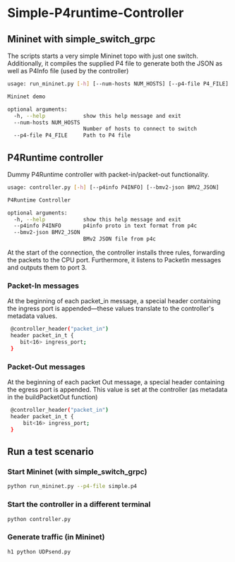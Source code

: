 # Simple-P4runtime-Controller

## Mininet with simple_switch_grpc
The scripts starts a very simple Mininet topo with just one switch. Additionally, it compiles the supplied P4 file to generate both the JSON as well as P4Info file (used by the controller)
```bash 
usage: run_mininet.py [-h] [--num-hosts NUM_HOSTS] [--p4-file P4_FILE]

Mininet demo

optional arguments:
  -h, --help            show this help message and exit
  --num-hosts NUM_HOSTS
                        Number of hosts to connect to switch
  --p4-file P4_FILE     Path to P4 file
```
## P4Runtime controller
Dummy P4Runtime controller with packet-in/packet-out functionality. 

```bash 
usage: controller.py [-h] [--p4info P4INFO] [--bmv2-json BMV2_JSON]

P4Runtime Controller

optional arguments:
  -h, --help            show this help message and exit
  --p4info P4INFO       p4info proto in text format from p4c
  --bmv2-json BMV2_JSON
                        BMv2 JSON file from p4c

```
At the start of the connection, the controller installs three rules, forwarding the packets to the CPU port. Furthermore, it listens to PacketIn messages and outputs them to port 3. 

### Packet-In messages
At the beginning of each packet_in message, a special header containing the ingress port is appended—these values translate to the controller's metadata values.

```bash 
 @controller_header("packet_in")
 header packet_in_t {
    bit<16> ingress_port;
 }
 ```

### Packet-Out messages
At the beginning of each packet Out message, a special header containing the egress port is appended. This value is set at the controller (as metadata in the buildPacketOut function)

```bash 
 @controller_header("packet_in")
 header packet_in_t {
     bit<16> ingress_port;
 }
 ```
## Run a test scenario

### Start Mininet (with simple_switch_grpc)
```bash 
python run_mininet.py --p4-file simple.p4
```
### Start the controller in a different terminal
```bash 
python controller.py
```
### Generate traffic (in Mininet)
```bash 
h1 python UDPsend.py
```
